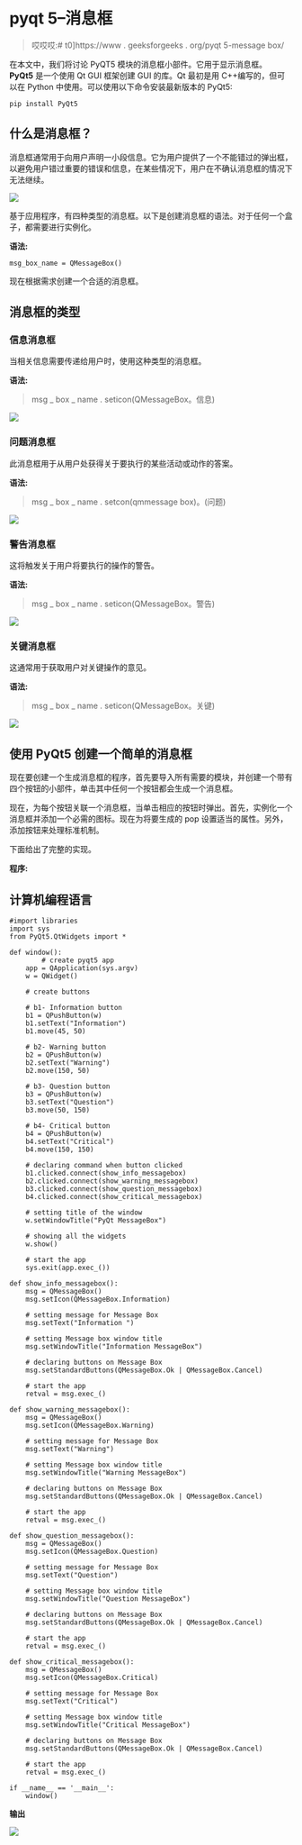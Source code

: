 # pyqt 5–消息框

> 哎哎哎:# t0]https://www . geeksforgeeks . org/pyqt 5-message box/

在本文中，我们将讨论 PyQT5 模块的消息框小部件。它用于显示消息框。 **PyQt5** 是一个使用 Qt GUI 框架创建 GUI 的库。Qt 最初是用 C++编写的，但可以在 Python 中使用。可以使用以下命令安装最新版本的 PyQt5:

```
pip install PyQt5
```

## 什么是消息框？

消息框通常用于向用户声明一小段信息。它为用户提供了一个不能错过的弹出框，以避免用户错过重要的错误和信息，在某些情况下，用户在不确认消息框的情况下无法继续。

![](img/7ad4dc61ff9e55b7c67e06b34f28f5f1.png)

基于应用程序，有四种类型的消息框。以下是创建消息框的语法。对于任何一个盒子，都需要进行实例化。

**语法:**

```
msg_box_name = QMessageBox() 
```

现在根据需求创建一个合适的消息框。

## 消息框的类型

### 信息消息框

当相关信息需要传递给用户时，使用这种类型的消息框。

**语法:**

> msg _ box _ name . seticon(QMessageBox。信息)

![](img/c2ec68f15f9a51ae8f90291ad6b83e0c.png)

### 问题消息框

此消息框用于从用户处获得关于要执行的某些活动或动作的答案。

**语法:**

> msg _ box _ name . setcon(qmmessage box)。(问题)

![](img/47fdbd509a6cd94eed68fe6317414a4e.png)

### 警告消息框

这将触发关于用户将要执行的操作的警告。

**语法:**

> msg _ box _ name . seticon(QMessageBox。警告)

![](img/ff3ae6d63f2371456c8a6a323c6b87a6.png)

### 关键消息框

这通常用于获取用户对关键操作的意见。

**语法:**

> msg _ box _ name . seticon(QMessageBox。关键)

![](img/9bc754416a762cc966703bd4f9c0ee98.png)

## 使用 PyQt5 创建一个简单的消息框

现在要创建一个生成消息框的程序，首先要导入所有需要的模块，并创建一个带有四个按钮的小部件，单击其中任何一个按钮都会生成一个消息框。

现在，为每个按钮关联一个消息框，当单击相应的按钮时弹出。首先，实例化一个消息框并添加一个必需的图标。现在为将要生成的 pop 设置适当的属性。另外，添加按钮来处理标准机制。

下面给出了完整的实现。

**程序:**

## 计算机编程语言

```
#import libraries
import sys
from PyQt5.QtWidgets import *

def window():
        # create pyqt5 app
    app = QApplication(sys.argv)
    w = QWidget()

    # create buttons

    # b1- Information button
    b1 = QPushButton(w)
    b1.setText("Information")
    b1.move(45, 50)

    # b2- Warning button
    b2 = QPushButton(w)
    b2.setText("Warning")
    b2.move(150, 50)

    # b3- Question button
    b3 = QPushButton(w)
    b3.setText("Question")
    b3.move(50, 150)

    # b4- Critical button
    b4 = QPushButton(w)
    b4.setText("Critical")
    b4.move(150, 150)

    # declaring command when button clicked
    b1.clicked.connect(show_info_messagebox)
    b2.clicked.connect(show_warning_messagebox)
    b3.clicked.connect(show_question_messagebox)
    b4.clicked.connect(show_critical_messagebox)

    # setting title of the window
    w.setWindowTitle("PyQt MessageBox")

    # showing all the widgets
    w.show()

    # start the app
    sys.exit(app.exec_())

def show_info_messagebox():
    msg = QMessageBox()
    msg.setIcon(QMessageBox.Information)

    # setting message for Message Box
    msg.setText("Information ")

    # setting Message box window title
    msg.setWindowTitle("Information MessageBox")

    # declaring buttons on Message Box
    msg.setStandardButtons(QMessageBox.Ok | QMessageBox.Cancel)

    # start the app
    retval = msg.exec_()

def show_warning_messagebox():
    msg = QMessageBox()
    msg.setIcon(QMessageBox.Warning)

    # setting message for Message Box
    msg.setText("Warning")

    # setting Message box window title
    msg.setWindowTitle("Warning MessageBox")

    # declaring buttons on Message Box
    msg.setStandardButtons(QMessageBox.Ok | QMessageBox.Cancel)

    # start the app
    retval = msg.exec_()

def show_question_messagebox():
    msg = QMessageBox()
    msg.setIcon(QMessageBox.Question)

    # setting message for Message Box
    msg.setText("Question")

    # setting Message box window title
    msg.setWindowTitle("Question MessageBox")

    # declaring buttons on Message Box
    msg.setStandardButtons(QMessageBox.Ok | QMessageBox.Cancel)

    # start the app
    retval = msg.exec_()

def show_critical_messagebox():
    msg = QMessageBox()
    msg.setIcon(QMessageBox.Critical)

    # setting message for Message Box
    msg.setText("Critical")

    # setting Message box window title
    msg.setWindowTitle("Critical MessageBox")

    # declaring buttons on Message Box
    msg.setStandardButtons(QMessageBox.Ok | QMessageBox.Cancel)

    # start the app
    retval = msg.exec_()

if __name__ == '__main__':
    window()
```

**输出**

![](img/f51ab36c01cbbee41b121599a8a75a67.png)